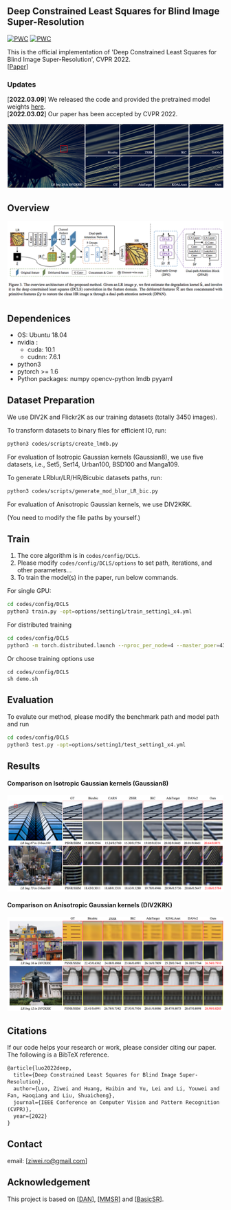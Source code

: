 ## Deep Constrained Least Squares for Blind Image Super-Resolution

[![PWC](https://img.shields.io/endpoint.svg?url=https://paperswithcode.com/badge/deep-constrained-least-squares-for-blind/blind-super-resolution-on-div2krk-2x)](https://paperswithcode.com/sota/blind-super-resolution-on-div2krk-2x?p=deep-constrained-least-squares-for-blind) [![PWC](https://img.shields.io/endpoint.svg?url=https://paperswithcode.com/badge/deep-constrained-least-squares-for-blind/blind-super-resolution-on-div2krk-4x)](https://paperswithcode.com/sota/blind-super-resolution-on-div2krk-4x?p=deep-constrained-least-squares-for-blind)

This is the official implementation of 'Deep Constrained Least Squares for Blind Image Super-Resolution', CVPR 2022.   
[[Paper](https://arxiv.org/pdf/2202.07508)]   


### Updates
[**2022.03.09**] We released the code and provided the pretrained model weights [here](https://drive.google.com/drive/folders/135xCCLWSylBaNxh6B3I_UnCeox8AkVzC?usp=sharing).  
[**2022.03.02**] Our paper has been accepted by CVPR 2022.


![DCLS](figs/ts.png)

## Overview

![DCLS](figs/framework.png)


## Dependenices

* OS: Ubuntu 18.04
* nvidia :
	- cuda: 10.1
	- cudnn: 7.6.1
* python3
* pytorch >= 1.6
* Python packages: numpy opencv-python lmdb pyyaml


## Dataset Preparation

We use DIV2K and Flickr2K as our training datasets (totally 3450 images). 

To transform datasets to binary files for efficient IO, run:

```bash
python3 codes/scripts/create_lmdb.py
```

For evaluation of Isotropic Gaussian kernels (Gaussian8), we use five datasets, i.e., Set5, Set14, Urban100, BSD100 and Manga109.

To generate LRblur/LR/HR/Bicubic datasets paths, run:

```bash
python3 codes/scripts/generate_mod_blur_LR_bic.py
```

For evaluation of Anisotropic Gaussian kernels, we use DIV2KRK.

(You need to modify the file paths by yourself.)

## Train
1. The core algorithm is in ``codes/config/DCLS``. 
2. Please modify `` codes/config/DCLS/options `` to set path, iterations, and other parameters...
3. To train the model(s) in the paper, run below commands.

For single GPU:

```bash
cd codes/config/DCLS
python3 train.py -opt=options/setting1/train_setting1_x4.yml
```

For distributed training

```bash
cd codes/config/DCLS
python3 -m torch.distributed.launch --nproc_per_node=4 --master_poer=4321 train.py -opt=options/setting1/train_setting1_x4.yml --launcher pytorch
```
Or choose training options use

```
cd codes/config/DCLS
sh demo.sh
```

## Evaluation
To evalute our method, please modify the benchmark path and model path and run

```bash
cd codes/config/DCLS
python3 test.py -opt=options/setting1/test_setting1_x4.yml
```

## Results

#### Comparison on Isotropic Gaussian kernels (Gaussian8)
![ISO kernel](figs/fig_iso.png)

#### Comparison on Anisotropic Gaussian kernels (DIV2KRK)
![ANISO kernel](figs/fig_aniso.png)


## Citations
If our code helps your research or work, please consider citing our paper.
The following is a BibTeX reference.

```
@article{luo2022deep,
  title={Deep Constrained Least Squares for Blind Image Super-Resolution},
  author={Luo, Ziwei and Huang, Haibin and Yu, Lei and Li, Youwei and Fan, Haoqiang and Liu, Shuaicheng},
  journal={IEEE Conference on Computer Vision and Pattern Recognition (CVPR)},
  year={2022}
}
```

## Contact
email: [ziwei.ro@gmail.com]

## Acknowledgement
This project is based on [[DAN](https://github.com/greatlog/DAN)], [[MMSR](https://github.com/open-mmlab/mmediting)] and [[BasicSR](https://github.com/xinntao/BasicSR)].
